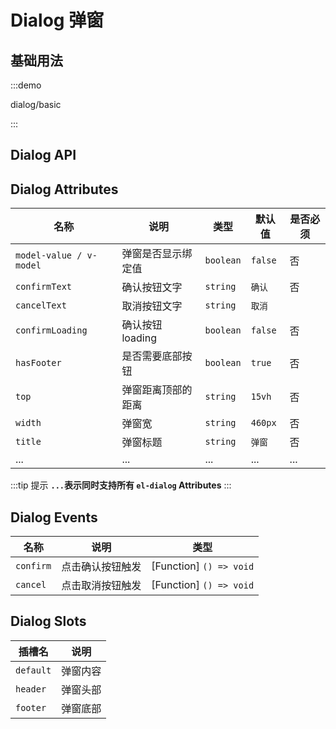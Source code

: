 # Dialog 弹窗

## 基础用法

:::demo

dialog/basic

:::

## Dialog API

## Dialog Attributes

| 名称                    | 说明               | 类型      | 默认值  | 是否必须 |
| ----------------------- | ------------------ | --------- | ------- | -------- |
| `model-value / v-model` | 弹窗是否显示绑定值 | `boolean` | `false` | 否       |
| `confirmText`           | 确认按钮文字       | `string`  | `确认`  | 否       |
| `cancelText`            | 取消按钮文字       | `string`  | `取消`  |
| `confirmLoading`        | 确认按钮 loading   | `boolean` | `false` | 否       |
| `hasFooter`             | 是否需要底部按钮   | `boolean` | `true`  | 否       |
| `top`                   | 弹窗距离顶部的距离 | `string`  | `15vh`  | 否       |
| `width`                 | 弹窗宽             | `string`  | `460px` | 否       |
| `title`                 | 弹窗标题           | `string`  | `弹窗`  | 否       |
| ...                     | ...                | ...       | ...     | ...      |

:::tip 提示
**`...`表示同时支持所有 `el-dialog` Attributes**
:::

## Dialog Events

| 名称      | 说明             | 类型                    |
| --------- | ---------------- | ----------------------- |
| `confirm` | 点击确认按钮触发 | [Function] `() => void` |
| `cancel`  | 点击取消按钮触发 | [Function] `() => void` |

## Dialog Slots

| 插槽名    | 说明     |
| --------- | -------- |
| `default` | 弹窗内容 |
| `header`  | 弹窗头部 |
| `footer`  | 弹窗底部 |
